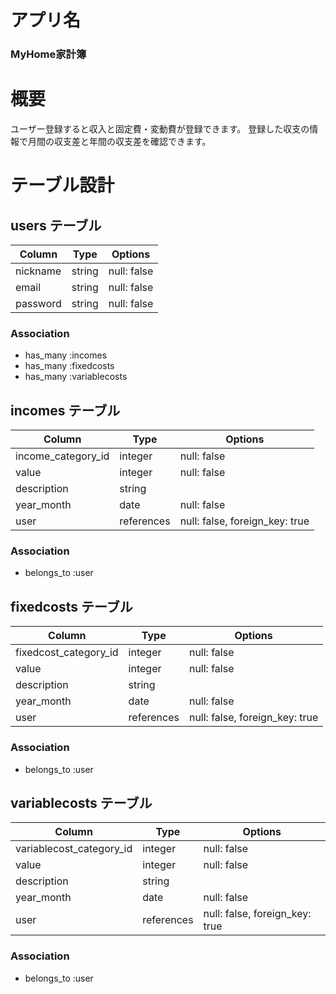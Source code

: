# アプリ名

### MyHome家計簿

# 概要

ユーザー登録すると収入と固定費・変動費が登録できます。  登録した収支の情報で月間の収支差と年間の収支差を確認できます。


# テーブル設計

## users テーブル

| Column       | Type   | Options     |
| ------------ | ------ | ----------- |
| nickname     | string | null: false |
| email        | string | null: false |
| password     | string | null: false |

### Association

- has_many :incomes
- has_many :fixedcosts
- has_many :variablecosts

## incomes テーブル

| Column                 | Type       | Options                        |
| ---------------------- | ---------- | ------------------------------ |
| income_category_id     | integer    | null: false                    |
| value                  | integer    | null: false                    |
| description            | string     |                                |
| year_month             | date       | null: false                    |
| user                   | references | null: false, foreign_key: true |

### Association

- belongs_to :user

## fixedcosts テーブル

| Column                 | Type       | Options                        |
| ---------------------- | ---------- | ------------------------------ |
| fixedcost_category_id  | integer    | null: false                    |
| value                  | integer    | null: false                    |
| description            | string     |                                |
| year_month             | date       | null: false                    |
| user                   | references | null: false, foreign_key: true |

### Association

- belongs_to :user

## variablecosts テーブル

| Column                    | Type       | Options                        |
| ------------------------- | ---------- | ------------------------------ |
| variablecost_category_id  | integer    | null: false                    |
| value                     | integer    | null: false                    |
| description               | string     |                                |
| year_month                | date       | null: false                    |
| user                      | references | null: false, foreign_key: true |

### Association

- belongs_to :user
